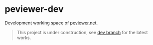 # peviewer-dev
Development working space of [peviewer.net](https://github.com/anders-liu/peviewer).

> This project is under construction, see [dev branch](https://github.com/anders-liu/peviewer-dev/tree/dev) for the latest works.
